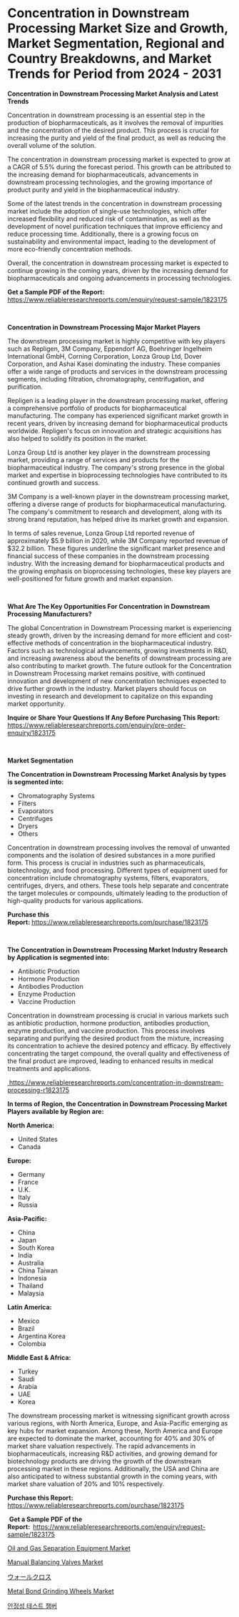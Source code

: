 <p><h1>Concentration in Downstream Processing Market Size and Growth, Market Segmentation, Regional and Country Breakdowns, and Market Trends for Period from 2024 -  2031</h1></p><p><strong>Concentration in Downstream Processing Market Analysis and Latest Trends</strong></p>
<p><p>Concentration in downstream processing is an essential step in the production of biopharmaceuticals, as it involves the removal of impurities and the concentration of the desired product. This process is crucial for increasing the purity and yield of the final product, as well as reducing the overall volume of the solution.</p><p>The concentration in downstream processing market is expected to grow at a CAGR of 5.5% during the forecast period. This growth can be attributed to the increasing demand for biopharmaceuticals, advancements in downstream processing technologies, and the growing importance of product purity and yield in the biopharmaceutical industry.</p><p>Some of the latest trends in the concentration in downstream processing market include the adoption of single-use technologies, which offer increased flexibility and reduced risk of contamination, as well as the development of novel purification techniques that improve efficiency and reduce processing time. Additionally, there is a growing focus on sustainability and environmental impact, leading to the development of more eco-friendly concentration methods.</p><p>Overall, the concentration in downstream processing market is expected to continue growing in the coming years, driven by the increasing demand for biopharmaceuticals and ongoing advancements in processing technologies.</p></p>
<p><strong>Get a Sample PDF of the Report:&nbsp;</strong> <a href="https://www.reliableresearchreports.com/enquiry/request-sample/1823175">https://www.reliableresearchreports.com/enquiry/request-sample/1823175</a></p>
<p>&nbsp;</p>
<p><strong>Concentration in Downstream Processing Major Market Players</strong></p>
<p><p>The downstream processing market is highly competitive with key players such as Repligen, 3M Company, Eppendorf AG, Boehringer Ingelheim International GmbH, Corning Corporation, Lonza Group Ltd, Dover Corporation, and Ashai Kasei dominating the industry. These companies offer a wide range of products and services in the downstream processing segments, including filtration, chromatography, centrifugation, and purification.</p><p>Repligen is a leading player in the downstream processing market, offering a comprehensive portfolio of products for biopharmaceutical manufacturing. The company has experienced significant market growth in recent years, driven by increasing demand for biopharmaceutical products worldwide. Repligen's focus on innovation and strategic acquisitions has also helped to solidify its position in the market.</p><p>Lonza Group Ltd is another key player in the downstream processing market, providing a range of services and products for the biopharmaceutical industry. The company's strong presence in the global market and expertise in bioprocessing technologies have contributed to its continued growth and success.</p><p>3M Company is a well-known player in the downstream processing market, offering a diverse range of products for biopharmaceutical manufacturing. The company's commitment to research and development, along with its strong brand reputation, has helped drive its market growth and expansion.</p><p>In terms of sales revenue, Lonza Group Ltd reported revenue of approximately $5.9 billion in 2020, while 3M Company reported revenue of $32.2 billion. These figures underline the significant market presence and financial success of these companies in the downstream processing industry. With the increasing demand for biopharmaceutical products and the growing emphasis on bioprocessing technologies, these key players are well-positioned for future growth and market expansion.</p></p>
<p>&nbsp;</p>
<p><strong>What Are The Key Opportunities For Concentration in Downstream Processing Manufacturers?</strong></p>
<p><p>The global Concentration in Downstream Processing market is experiencing steady growth, driven by the increasing demand for more efficient and cost-effective methods of concentration in the biopharmaceutical industry. Factors such as technological advancements, growing investments in R&D, and increasing awareness about the benefits of downstream processing are also contributing to market growth. The future outlook for the Concentration in Downstream Processing market remains positive, with continued innovation and development of new concentration techniques expected to drive further growth in the industry. Market players should focus on investing in research and development to capitalize on this expanding market opportunity.</p></p>
<p><strong>Inquire or Share Your Questions If Any Before Purchasing This Report:</strong> <a href="https://www.reliableresearchreports.com/enquiry/pre-order-enquiry/1823175">https://www.reliableresearchreports.com/enquiry/pre-order-enquiry/1823175</a></p>
<p>&nbsp;</p>
<p><strong>Market Segmentation</strong></p>
<p><strong>The Concentration in Downstream Processing Market Analysis by types is segmented into:</strong></p>
<p><ul><li>Chromatography Systems</li><li>Filters</li><li>Evaporators</li><li>Centrifuges</li><li>Dryers</li><li>Others</li></ul></p>
<p><p>Concentration in downstream processing involves the removal of unwanted components and the isolation of desired substances in a more purified form. This process is crucial in industries such as pharmaceuticals, biotechnology, and food processing. Different types of equipment used for concentration include chromatography systems, filters, evaporators, centrifuges, dryers, and others. These tools help separate and concentrate the target molecules or compounds, ultimately leading to the production of high-quality products for various applications.</p></p>
<p><strong>Purchase this Report:&nbsp;</strong><a href="https://www.reliableresearchreports.com/purchase/1823175">https://www.reliableresearchreports.com/purchase/1823175</a></p>
<p>&nbsp;</p>
<p><strong>The Concentration in Downstream Processing Market Industry Research by Application is segmented into:</strong></p>
<p><ul><li>Antibiotic Production</li><li>Hormone Production</li><li>Antibodies Production</li><li>Enzyme Production</li><li>Vaccine Production</li></ul></p>
<p><p>Concentration in downstream processing is crucial in various markets such as antibiotic production, hormone production, antibodies production, enzyme production, and vaccine production. This process involves separating and purifying the desired product from the mixture, increasing its concentration to achieve the desired potency and efficacy. By effectively concentrating the target compound, the overall quality and effectiveness of the final product are improved, leading to enhanced results in medical treatments and applications.</p></p>
<p><a href="https://www.reliableresearchreports.com/concentration-in-downstream-processing-r1823175">&nbsp;https://www.reliableresearchreports.com/concentration-in-downstream-processing-r1823175</a></p>
<p><strong>In terms of Region, the Concentration in Downstream Processing Market Players available by Region are:</strong></p>
<p>
    <p> <strong> North America: </strong>
        <ul>
            <li>United States</li>
            <li>Canada</li>
        </ul>
        </p> 
    <p> <strong> Europe: </strong>
        <ul>
            <li>Germany</li>
            <li>France</li>
            <li>U.K.</li>
            <li>Italy</li>
            <li>Russia</li>
        </ul>
        </p> 
    <p> <strong> Asia-Pacific: </strong>
        <ul>
            <li>China</li>
            <li>Japan</li>
            <li>South Korea</li>
            <li>India</li>
            <li>Australia</li>
            <li>China Taiwan</li>
            <li>Indonesia</li>
            <li>Thailand</li>
            <li>Malaysia</li>
        </ul>
        </p> 
    <p> <strong> Latin America: </strong>
        <ul>
            <li>Mexico</li>
            <li>Brazil</li>
            <li>Argentina Korea</li>
            <li>Colombia</li>
        </ul>
        </p> 
    <p> <strong> Middle East & Africa: </strong>
        <ul>
            <li>Turkey</li>
            <li>Saudi</li>
            <li>Arabia</li>
            <li>UAE</li>
            <li>Korea</li>
        </ul>
    </p>
    </p>
<p><p>The downstream processing market is witnessing significant growth across various regions, with North America, Europe, and Asia-Pacific emerging as key hubs for market expansion. Among these, North America and Europe are expected to dominate the market, accounting for 40% and 30% of market share valuation respectively. The rapid advancements in biopharmaceuticals, increasing R&D activities, and growing demand for biotechnology products are driving the growth of the downstream processing market in these regions. Additionally, the USA and China are also anticipated to witness substantial growth in the coming years, with market share valuation of 20% and 10% respectively.</p></p>
<p><strong>Purchase this Report: </strong><a href="https://www.reliableresearchreports.com/purchase/1823175">https://www.reliableresearchreports.com/purchase/1823175</a></p>
<p>&nbsp;<strong>Get a Sample PDF of the Report:&nbsp;&nbsp;</strong><a href="https://www.reliableresearchreports.com/enquiry/request-sample/1823175">https://www.reliableresearchreports.com/enquiry/request-sample/1823175</a></p>
<p><strong></strong></p>
<p><p><a href="https://github.com/ChiragRp1/Market-Research-Report-List-4/blob/main/oil-and-gas-separation-equipment-market.md">Oil and Gas Separation Equipment Market</a></p><p><a href="https://www.linkedin.com/pulse/analyzing-manual-balancing-valves-market-global-industry-perspective-eqz9f?trackingId=DatzffEzr2XYDjtattc42Q%3D%3D">Manual Balancing Valves Market</a></p><p><a href="https://medium.com/@magalirtiz2005/2024%E5%B9%B4%E3%81%8B%E3%82%892031%E5%B9%B4%E3%81%BE%E3%81%A7%E3%81%AE%E6%9C%9F%E9%96%93%E3%81%AB%E4%BA%88%E6%83%B3%E3%81%95%E3%82%8C%E3%82%8B%E5%A3%81%E5%B8%83%E5%B8%82%E5%A0%B4%E3%81%AE%E5%88%86%E6%9E%90%E3%81%A8%E3%82%B5%E3%82%A4%E3%82%BA%E4%BA%88%E6%B8%AC-5a92508646f3">ウォールクロス</a></p><p><a href="https://www.linkedin.com/pulse/metal-bond-grinding-wheels-market-research-report-its-history-kzoxf?trackingId=kvWfln%2FS1ZzEe6Ns2ISjpw%3D%3D">Metal Bond Grinding Wheels Market</a></p><p><a href="https://medium.com/@sweetums856856/%EC%95%88%EC%A0%95%EC%84%B1-%EC%8B%9C%ED%97%98%EC%8B%A4-%EC%8B%9C%EC%9E%A5-%EA%B7%9C%EB%AA%A8-%EB%B0%8F-%EC%8B%9C%EC%9E%A5-%ED%8A%B8%EB%A0%8C%EB%93%9C-%EC%A0%84%EB%B0%98%EC%A0%81%EC%9D%B8-%EC%82%B0%EC%97%85-%EA%B0%9C%EC%9A%94-2024%EB%85%84%EB%B6%80%ED%84%B0-2031%EB%85%84-effecf7a6c3c">안정성 테스트 챔버</a></p></p>